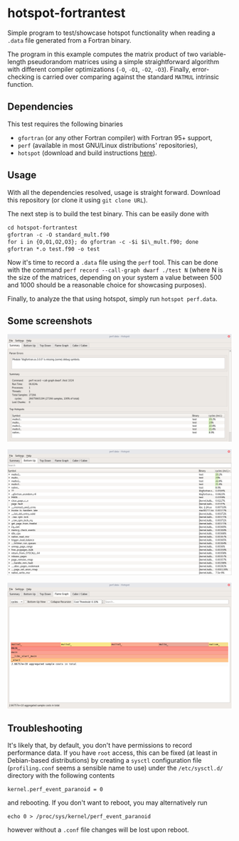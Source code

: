 # hotspot-fortrantest
Simple program to test/showcase hotspot functionality when reading a `.data` file generated from a Fortran binary.

The program in this example computes the matrix product of two variable-length pseudorandom matrices using a simple straightforward algorithm with different compiler optimizations (`-O`, `-O1`, `-O2`, `-O3`). Finally, error-checking is carried over comparing against the standard `MATMUL` intrinsic function.

## Dependencies
This test requires the following binaries
- `gfortran` (or any other Fortran compiler) with Fortran 95+ support,
- `perf` (available in most GNU/Linux distributions' repositories),
- `hotspot` (download and build instructions [here](https://github.com/KDAB/hotspot)).

## Usage
With all the dependencies resolved, usage is straight forward. Download this repository (or clone it using `git clone URL`).

The next step is to build the test binary. This can be easily done with
```
cd hotspot-fortrantest
gfortran -c -O standard_mult.f90
for i in {O,O1,O2,O3}; do gfortran -c -$i $i\_mult.f90; done
gfortran *.o test.f90 -o test
```

Now it's time to record a `.data` file using the `perf` tool. This can be done with the command `perf record --call-graph dwarf ./test N` (where N is the size of the matrices, depending on your system a value between 500 and 1000 should be a reasonable choice for showcasing purposes).

Finally, to analyze the that using hotspot, simply run `hotspot perf.data`.

## Some screenshots
![](img/summary.png?raw=true)

![](img/bottom-up.png?raw=true)

![](img/flame-graph.png?raw=true)

## Troubleshooting
It's likely that, by default, you don't have permissions to record performance data. If you have `root` access, this can be fixed (at least in Debian-based distributions) by creating a `sysctl` configuration file (`profiling.conf` seems a sensible name to use) under the `/etc/sysctl.d/` directory with the following contents
```
kernel.perf_event_paranoid = 0
```
and rebooting. If you don't want to reboot, you may alternatively run
```
echo 0 > /proc/sys/kernel/perf_event_paranoid
```
however without a `.conf` file changes will be lost upon reboot.
